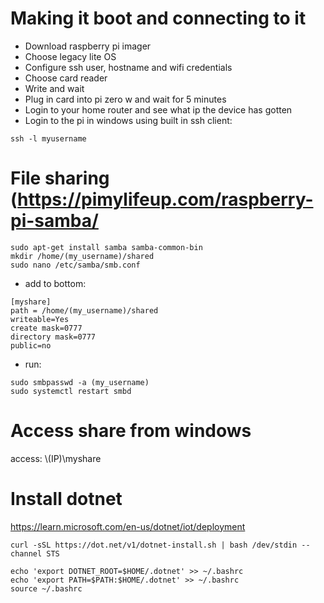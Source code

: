 # Making it boot and connecting to it

- Download raspberry pi imager
- Choose legacy lite OS
- Configure ssh user, hostname and wifi credentials
- Choose card reader
- Write and wait
- Plug in card into pi zero w and wait for 5 minutes
- Login to your home router and see what ip the device has gotten
- Login to the pi in windows using built in ssh client:
```
ssh -l myusername
```

# File sharing (https://pimylifeup.com/raspberry-pi-samba/
```
sudo apt-get install samba samba-common-bin
mkdir /home/(my_username)/shared
sudo nano /etc/samba/smb.conf
```

- add to bottom:
```
[myshare]
path = /home/(my_username)/shared
writeable=Yes
create mask=0777
directory mask=0777
public=no
```

- run:
```
sudo smbpasswd -a (my_username)
sudo systemctl restart smbd
```

# Access share from windows
access: \\(IP)\myshare

# Install dotnet
https://learn.microsoft.com/en-us/dotnet/iot/deployment
```
curl -sSL https://dot.net/v1/dotnet-install.sh | bash /dev/stdin --channel STS
```

```
echo 'export DOTNET_ROOT=$HOME/.dotnet' >> ~/.bashrc
echo 'export PATH=$PATH:$HOME/.dotnet' >> ~/.bashrc
source ~/.bashrc
```
